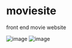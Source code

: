 # moviesite
front end movie website


![image](https://github.com/user-attachments/assets/98a197ee-b9db-4f20-a682-5bd29aee45b1)
![image](https://github.com/user-attachments/assets/98ab26b8-8e71-4a13-a5d6-c828422bb6ad)



